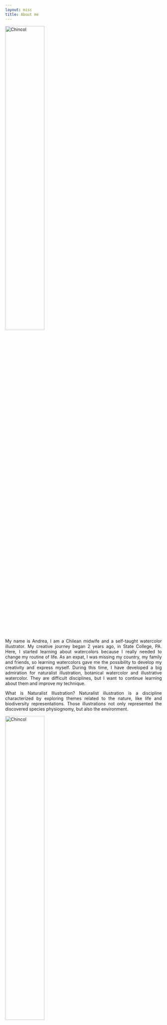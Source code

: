 ```yaml
---
layout: misc
title: About me
---
```

<img border="0" alt="Chincol" src="https://andreasilvau.github.io/assets/img/andrea.jpg" style="width:50%">
<p align="justify">
My name is Andrea, I am a Chilean midwife and a self-taught watercolor illustrator. My creative journey began 2 years ago, in State College, PA. Here, I started learning  about watercolors because I really needed to change my routine of life. As an expat, I was missing my country, my family and friends, so learning watercolors gave me the possibility to develop my creativity and express myself. During this time, I have developed a big admiration for naturalist illustration, botanical watercolor and illustrative watercolor. They are difficult disciplines, but  I want to continue learning about them and improve my technique.

</p>

<p align="justify">
What is  Naturalist Illustration?
Naturalist illustration is a discipline characterized by exploring themes related to the nature, like life and biodiversity representations. Those illustrations not only represented the discovered species physiognomy, but also the environment. 
</p>


 <img border="0" alt="Chincol" src="https://andreasilvau.github.io/assets/img/logo.png" style="width:50%">
